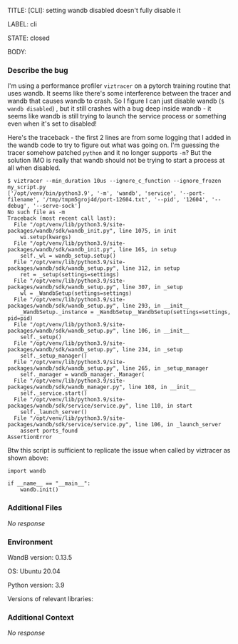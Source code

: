 TITLE:
[CLI]: setting wandb disabled doesn't fully disable it

LABEL:
cli

STATE:
closed

BODY:
### Describe the bug

I'm using a performance profiler `viztracer` on a pytorch training routine that uses wandb. It seems like there's some interference between the tracer and wandb that causes wandb to crash. So I figure I can just disable wandb (`$ wandb disabled`) , but it still crashes with a bug deep inside wandb - it seems like wandb is still trying to launch the service process or something even when it's set to disabled!

Here's the traceback - the first 2 lines are from some logging that I added in the wandb code to try to figure out what was going on. I'm guessing the tracer somehow patched `python` and it no longer supports `-m`? But the solution IMO is really that wandb should not be trying to start a process at all when disabled. 
```
$ viztracer --min_duration 10us --ignore_c_function --ignore_frozen my_script.py
['/opt/venv/bin/python3.9', '-m', 'wandb', 'service', '--port-filename', '/tmp/tmpm5groj4d/port-12604.txt', '--pid', '12604', '--debug', '--serve-sock']
No such file as -m
Traceback (most recent call last):
  File "/opt/venv/lib/python3.9/site-packages/wandb/sdk/wandb_init.py", line 1075, in init
    wi.setup(kwargs)
  File "/opt/venv/lib/python3.9/site-packages/wandb/sdk/wandb_init.py", line 165, in setup
    self._wl = wandb_setup.setup()
  File "/opt/venv/lib/python3.9/site-packages/wandb/sdk/wandb_setup.py", line 312, in setup
    ret = _setup(settings=settings)
  File "/opt/venv/lib/python3.9/site-packages/wandb/sdk/wandb_setup.py", line 307, in _setup
    wl = _WandbSetup(settings=settings)
  File "/opt/venv/lib/python3.9/site-packages/wandb/sdk/wandb_setup.py", line 293, in __init__
    _WandbSetup._instance = _WandbSetup__WandbSetup(settings=settings, pid=pid)
  File "/opt/venv/lib/python3.9/site-packages/wandb/sdk/wandb_setup.py", line 106, in __init__
    self._setup()
  File "/opt/venv/lib/python3.9/site-packages/wandb/sdk/wandb_setup.py", line 234, in _setup
    self._setup_manager()
  File "/opt/venv/lib/python3.9/site-packages/wandb/sdk/wandb_setup.py", line 265, in _setup_manager
    self._manager = wandb_manager._Manager(
  File "/opt/venv/lib/python3.9/site-packages/wandb/sdk/wandb_manager.py", line 108, in __init__
    self._service.start()
  File "/opt/venv/lib/python3.9/site-packages/wandb/sdk/service/service.py", line 110, in start
    self._launch_server()
  File "/opt/venv/lib/python3.9/site-packages/wandb/sdk/service/service.py", line 106, in _launch_server
    assert ports_found
AssertionError
```


Btw this script is sufficient to replicate the issue when called by viztracer as shown above:
```
import wandb

if __name__ == "__main__":
    wandb.init()
```

### Additional Files

_No response_

### Environment

WandB version: 0.13.5

OS: Ubuntu 20.04

Python version: 3.9

Versions of relevant libraries:


### Additional Context

_No response_

